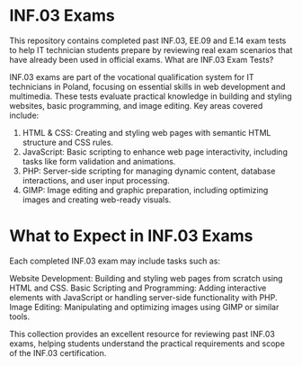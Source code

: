 # INF.03 Exams

This repository contains completed past INF.03, EE.09 and E.14 exam tests to help IT technician students prepare by reviewing real exam scenarios that have already been used in official exams.
What are INF.03 Exam Tests?

INF.03 exams are part of the vocational qualification system for IT technicians in Poland, focusing on essential skills in web development and multimedia. These tests evaluate practical knowledge in building and styling websites, basic programming, and image editing. Key areas covered include:

   1. HTML & CSS: Creating and styling web pages with semantic HTML structure and CSS rules.
   2. JavaScript: Basic scripting to enhance web page interactivity, including tasks like form validation and animations.
   3. PHP: Server-side scripting for managing dynamic content, database interactions, and user input processing.
   4. GIMP: Image editing and graphic preparation, including optimizing images and creating web-ready visuals.

# What to Expect in INF.03 Exams

Each completed INF.03 exam may include tasks such as:

  Website Development: Building and styling web pages from scratch using HTML and CSS.
  Basic Scripting and Programming: Adding interactive elements with JavaScript or handling server-side functionality with PHP.
  Image Editing: Manipulating and optimizing images using GIMP or similar tools.

This collection provides an excellent resource for reviewing past INF.03 exams, helping students understand the practical requirements and scope of the INF.03 certification.
